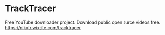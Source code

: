 # TrackTracer
Free YouTube downloader project. Download public open surce videos free.
https://nikxtr.wixsite.com/tracktracer
